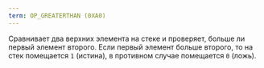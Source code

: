 ```yaml
---
term: OP_GREATERTHAN (0XA0)
---
```


Сравнивает два верхних элемента на стеке и проверяет, больше ли первый элемент второго. Если первый элемент больше второго, то на стек помещается `1` (истина), в противном случае помещается `0` (ложь).
